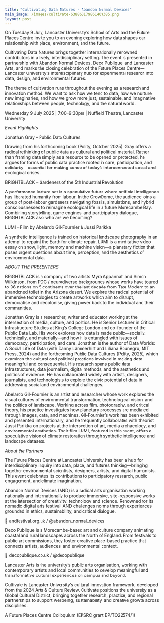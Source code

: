 ```yaml
---
title: "Cultivating Data Natures - Abandon Normal Devices"
main_image: /images/cultivate-638860179861409385.png
layout: post
---
```


On Tuesday 9 July, Lancaster University’s School of Arts and the Future Places Centre invite you to an evening exploring how data shapes our relationship with place, environment, and the future.

Cultivating Data Natures brings together internationally renowned contributors in a lively, interdisciplinary setting. The event is presented in partnership with Abandon Normal Devices, Deco Publique, and Lancaster Arts, and marks the closing celebration of the Future Places Centre—Lancaster University’s interdisciplinary hub for experimental research into data, design, and environmental futures.

The theme of cultivation runs throughout the evening as a research and innovation method. We want to ask how we tend to data, how we nurture new imaginaries, and how we grow more just, sustainable, and imaginative relationships between people, technology, and the natural world.

Wednesday 9 July 2025 | 7:00–9:30pm | Nuffield Theatre, Lancaster University

*Event Highlights*

Jonathan Gray – Public Data Cultures

Drawing from his forthcoming book (Polity, October 2025), Gray offers a radical rethinking of public data as cultural and political material. Rather than framing data simply as a resource to be opened or protected, he argues for forms of public data practice rooted in care, participation, and solidarity—essential for making sense of today’s interconnected social and ecological crises.

BRiGHTBLACK – Gardeners of the 5th Industrial Revolution

A performance lecture set in a speculative future where artificial intelligence has liberated humanity from labour. In the GrowDome, the audience joins a group of post-labour gardeners navigating fossils, simulations, and hybrid consciousnesses to reimagine ecological life in a future Morecambe Bay. Combining storytelling, game engines, and participatory dialogue, BRiGHTBLACK ask: who are we becoming?

LUMI – Film by Abelardo Gil-Fournier & Jussi Parikka

A synthetic intelligence is trained on historical landscape photography in an attempt to repaint the Earth for climate repair. LUMI is a meditative video essay on snow, light, memory and machine vision—a planetary fiction that poses urgent questions about time, perception, and the aesthetics of environmental data.

*ABOUT THE PRESENTERS*

BRiGHTBLACK is a company of two artists Myra Appannah and Simon Wilkinson, from POC / neurodiverse backgrounds whose works have toured to 36 nations on 5 continents over the last decade from Tate Modern to an abandoned toilet in the Arizona desert. We explore the radical potential of immersive technologies to create artworks which aim to disrupt, democratise and decolonise, giving power back to the individual and their communities.

Jonathan Gray is a researcher, writer and educator working at the intersection of media, culture, and politics. He is Senior Lecturer in Critical Infrastructure Studies at King’s College London and co-founder of the Public Data Lab. His work explores how data is made public—socially, technically, and materially—and how it is entangled with issues of democracy, participation, and care. Jonathan is the author of Data Worlds: A Social Life of Data (with Danny Lämmerhirt and Liliana Bounegru, MIT Press, 2024) and the forthcoming Public Data Cultures (Polity, 2025), which examines the cultural and political practices involved in making data meaningful and consequential. His research spans public data infrastructures, data journalism, digital methods, and the aesthetics and politics of evidence. He has collaborated widely with artists, designers, journalists, and technologists to explore the civic potential of data in addressing social and environmental challenges.

Abelardo Gil-Fournier is an artist and researcher whose work explores the visual cultures of environmental transformation, technological vision, and the politics of landscape. Working across film, photography, and critical theory, his practice investigates how planetary processes are mediated through images, data, and machines. Gil-Fournier’s work has been exhibited and presented internationally, and he frequently collaborates with theorist Jussi Parikka on projects at the intersection of art, media archaeology, and environmental aesthetics. Their film LUMI, featured in this event, offers a speculative vision of climate restoration through synthetic intelligence and landscape datasets.

*About the Partners*

The Future Places Centre at Lancaster University has been a hub for interdisciplinary inquiry into data, place, and futures thinking—bringing together environmental scientists, designers, artists, and digital humanists. This event celebrates its contributions to participatory research, public engagement, and climate imagination.

Abandon Normal Devices (AND) is a radical arts organisation working nationally and internationally to produce immersive, site-responsive works at the intersection of creativity, technology and science. Renowned for its nomadic digital arts festival, AND challenges norms through experiences grounded in ethics, sustainability, and critical dialogue.

🔗 andfestival.org.uk / @abandon_normal_devices

Deco Publique is a Morecambe-based art and culture company animating coastal and rural landscapes across the North of England. From festivals to public art commissions, they foster creative place-based practice that connects artists, audiences, and environmental context.

🔗 decopublique.co.uk / @decopublique

Lancaster Arts is the university’s public arts organisation, working with contemporary artists and local communities to develop meaningful and transformative cultural experiences on campus and beyond.

Cultivate is Lancaster University’s cultural innovation framework, developed from the 2024 Arts & Culture Review. Cultivate positions the university as a Global Cultural District, bringing together research, practice, and regional partnerships to support wellbeing, sustainability, and creative growth across disciplines.

A Future Places Centre Colloquium (EPSRC grant EP/TO22574/1) 


